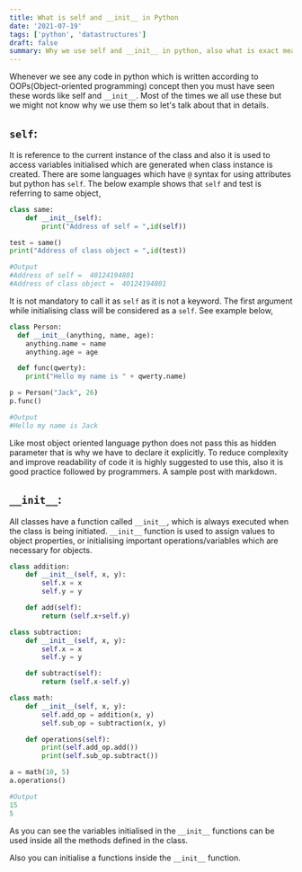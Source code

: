 ```yaml
---
title: What is self and __init__ in Python
date: '2021-07-19'
tags: ['python', 'datastructures']
draft: false
summary: Why we use self and __init__ in python, also what is exact meaning of these.
---
```


Whenever we see any code in python which is written according to OOPs(Object-oriented programming) concept then you must have seen these words like self and `__init__`.
Most of the times we all use these but we might not know why we use them so let's talk about that in details.

## `self`:

It is reference to the current instance of the class and also it is used to access variables initialised which are generated when class instance is created.
There are some languages which have `@` syntax for using attributes but python has `self`.
The below example shows that `self` and test is referring to same object,

```python
class same:
    def __init__(self):
        print("Address of self = ",id(self))

test = same()
print("Address of class object = ",id(test))

#Output
#Address of self =  40124194801
#Address of class object =  40124194801
```

It is not mandatory to call it as `self` as it is not a keyword. The first argument while initialising class will be considered as a `self`. See example below,

```python
class Person:
  def __init__(anything, name, age):
    anything.name = name
    anything.age = age

  def func(qwerty):
    print("Hello my name is " + qwerty.name)

p = Person("Jack", 26)
p.func()

#Output
#Hello my name is Jack
```

Like most object oriented language python does not pass this as hidden parameter that is why we have to declare it explicitly.
To reduce complexity and improve readability of code it is highly suggested to use this, also it is good practice followed by programmers.
A sample post with markdown.

## `__init__`:

All classes have a function called `__init__`, which is always executed when the class is being initiated.
`__init__` function is used to assign values to object properties, or initialising important operations/variables which are necessary for objects.

```python
class addition:
    def __init__(self, x, y):
        self.x = x
        self.y = y

    def add(self):
        return (self.x+self.y)

class subtraction:
    def __init__(self, x, y):
        self.x = x
        self.y = y

    def subtract(self):
        return (self.x-self.y)

class math:
    def __init__(self, x, y):
        self.add_op = addition(x, y)
        self.sub_op = subtraction(x, y)

    def operations(self):
        print(self.add_op.add())
        print(self.sub_op.subtract())

a = math(10, 5)
a.operations()

#Output
15
5
```

As you can see the variables initialised in the `__init__` functions can be used inside all the methods defined in the class.

Also you can initialise a functions inside the `__init__` function.
